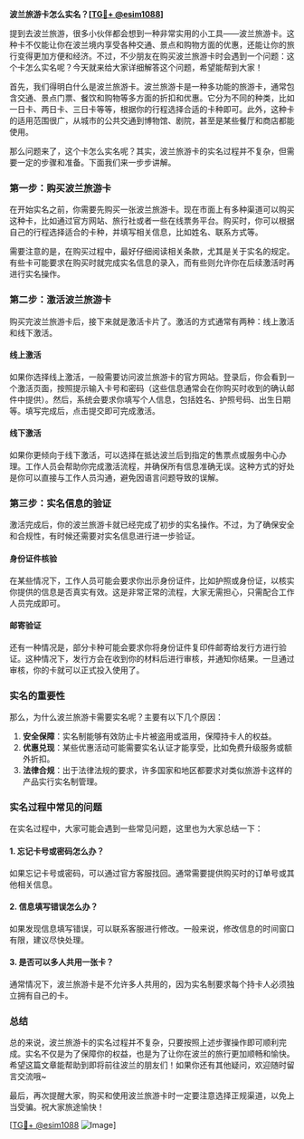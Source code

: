 **波兰旅游卡怎么实名？[[TG💪+ @esim1088](https://t.me/s/esim1088)]**

提到去波兰旅游，很多小伙伴都会想到一种非常实用的小工具——波兰旅游卡。这种卡不仅能让你在波兰境内享受各种交通、景点和购物方面的优惠，还能让你的旅行变得更加方便和经济。不过，不少朋友在购买波兰旅游卡时会遇到一个问题：这个卡怎么实名呢？今天就来给大家详细解答这个问题，希望能帮到大家！

首先，我们得明白什么是波兰旅游卡。波兰旅游卡是一种多功能的旅游卡，通常包含交通、景点门票、餐饮和购物等多方面的折扣和优惠。它分为不同的种类，比如一日卡、两日卡、三日卡等等，根据你的行程选择合适的卡种即可。此外，这种卡的适用范围很广，从城市的公共交通到博物馆、剧院，甚至是某些餐厅和商店都能使用。

那么问题来了，这个卡怎么实名呢？其实，波兰旅游卡的实名过程并不复杂，但需要一定的步骤和准备。下面我们来一步步讲解。

### 第一步：购买波兰旅游卡

在开始实名之前，你需要先购买一张波兰旅游卡。现在市面上有多种渠道可以购买这种卡，比如通过官方网站、旅行社或者一些在线票务平台。购买时，你可以根据自己的行程选择适合的卡种，并填写相关信息，比如姓名、联系方式等。

需要注意的是，在购买过程中，最好仔细阅读相关条款，尤其是关于实名的规定。有些卡可能要求在购买时就完成实名信息的录入，而有些则允许你在后续激活时再进行实名操作。

### 第二步：激活波兰旅游卡

购买完波兰旅游卡后，接下来就是激活卡片了。激活的方式通常有两种：线上激活和线下激活。

#### 线上激活

如果你选择线上激活，一般需要访问波兰旅游卡的官方网站。登录后，你会看到一个激活页面，按照提示输入卡号和密码（这些信息通常会在你购买时收到的确认邮件中提供）。然后，系统会要求你填写个人信息，包括姓名、护照号码、出生日期等。填写完成后，点击提交即可完成激活。

#### 线下激活

如果你更倾向于线下激活，可以选择在抵达波兰后到指定的售票点或服务中心办理。工作人员会帮助你完成激活流程，并确保所有信息准确无误。这种方式的好处是你可以直接与工作人员沟通，避免因语言问题导致的误解。

### 第三步：实名信息的验证

激活完成后，你的波兰旅游卡就已经完成了初步的实名操作。不过，为了确保安全和合规性，有时候还需要对实名信息进行进一步验证。

#### 身份证件核验

在某些情况下，工作人员可能会要求你出示身份证件，比如护照或身份证，以核实你提供的信息是否真实有效。这是非常正常的流程，大家无需担心，只需配合工作人员完成即可。

#### 邮寄验证

还有一种情况是，部分卡种可能会要求你将身份证件复印件邮寄给发行方进行验证。这种情况下，发行方会在收到你的材料后进行审核，并通知你结果。一旦通过审核，你的卡就可以正式投入使用了。

### 实名的重要性

那么，为什么波兰旅游卡需要实名呢？主要有以下几个原因：

1. **安全保障**：实名制能够有效防止卡片被盗用或滥用，保障持卡人的权益。
2. **优惠兑现**：某些优惠活动可能需要实名认证才能享受，比如免费升级服务或额外折扣。
3. **法律合规**：出于法律法规的要求，许多国家和地区都要求对类似旅游卡这样的产品实行实名制管理。

### 实名过程中常见的问题

在实名过程中，大家可能会遇到一些常见问题，这里也为大家总结一下：

#### 1. 忘记卡号或密码怎么办？

如果忘记卡号或密码，可以通过官方客服找回。通常需要提供购买时的订单号或其他相关信息。

#### 2. 信息填写错误怎么办？

如果发现信息填写错误，可以联系客服进行修改。一般来说，修改信息的时间窗口有限，建议尽快处理。

#### 3. 是否可以多人共用一张卡？

通常情况下，波兰旅游卡是不允许多人共用的，因为实名制要求每个持卡人必须独立拥有自己的卡。

### 总结

总的来说，波兰旅游卡的实名过程并不复杂，只要按照上述步骤操作即可顺利完成。实名不仅是为了保障你的权益，也是为了让你在波兰的旅行更加顺畅和愉快。希望这篇文章能帮助到即将前往波兰的朋友们！如果你还有其他疑问，欢迎随时留言交流哦~

最后，再次提醒大家，购买和使用波兰旅游卡时一定要注意选择正规渠道，以免上当受骗。祝大家旅途愉快！

[[TG💪+ @esim1088](https://t.me/s/esim1088) ![Image](https://i.postimg.cc/4NQfJmqS/Snipaste-2025-05-13-00-14-12.png)]